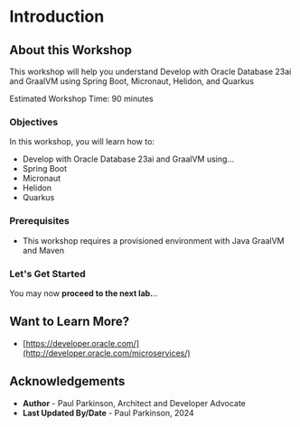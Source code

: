 # Introduction

## About this Workshop

This workshop will help you understand Develop with Oracle Database 23ai and GraalVM using Spring Boot, Micronaut, Helidon, and Quarkus

[//]: # (The use cases for demonstrating this functionality are designed around )

[//]: # (the 2030 Agenda for Sustainable Development, adopted by all United Nations Member States)

[//]: # ( More information can be found at https://sdgs.un.org/goals and the 17 goals are shown here:)

[//]: # ()
[//]: # (![sustainability goals]&#40;./images/un-sustainabilitygoals.png "UN sustainability goals"&#41;)

Estimated Workshop Time: 90 minutes

### Objectives

In this workshop, you will learn how to:
* Develop with Oracle Database 23ai and GraalVM using... 
* Spring Boot
* Micronaut
* Helidon
* Quarkus

### Prerequisites

- This workshop requires a provisioned environment with Java GraalVM and Maven

### Let's Get Started

You may now **proceed to the next lab.**..

## Want to Learn More?

* [https://developer.oracle.com/](http://developer.oracle.com/microservices/)

## Acknowledgements

* **Author** - Paul Parkinson, Architect and Developer Advocate
* **Last Updated By/Date** - Paul Parkinson, 2024
